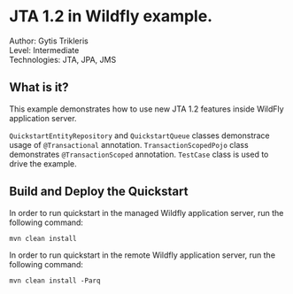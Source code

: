 JTA 1.2 in Wildfly example.
===

Author: Gytis Trikleris<br/>
Level: Intermediate<br/>
Technologies: JTA, JPA, JMS

What is it?
---

This example demonstrates how to use new JTA 1.2 features inside WildFly application server.


`QuickstartEntityRepository` and `QuickstartQueue` classes demonstrace usage of `@Transactional` annotation.
`TransactionScopedPojo` class demonstrates `@TransactionScoped` annotation. `TestCase` class is used to drive the example.


Build and Deploy the Quickstart
---

In order to run quickstart in the managed Wildfly application server, run the following command:

```
mvn clean install
```

In order to run quickstart in the remote Wildfly application server, run the following command:

```
mvn clean install -Parq
```
